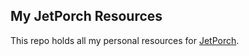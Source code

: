 ## My JetPorch Resources

This repo holds all my personal resources for [JetPorch](https://www.jetporch.com).
